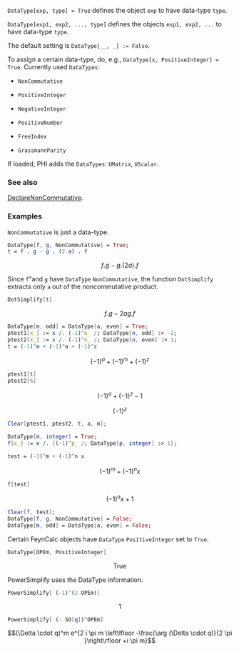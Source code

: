 `DataType[exp, type] = True` defines the object `exp` to have data-type `type`.

`DataType[exp1, exp2, ..., type]` defines the objects `exp1, exp2, ...` to have data-type `type`.

The default setting is `DataType[__, _] := False`.

To assign a certain data-type, do, e.g., `DataType[x, PositiveInteger] = True`. Currently used `DataTypes`: 

- `NonCommutative`

- `PositiveInteger`

- `NegativeInteger`

- `PositiveNumber`

- `FreeIndex`

- `GrassmannParity`

If loaded, PHI adds the `DataTypes`: `UMatrix`, `UScalar`.

### See also

[DeclareNonCommutative](DeclareNonCommutative).

### Examples

`NonCommutative` is just a data-type.

```mathematica
DataType[f, g, NonCommutative] = True;
t = f . g - g . (2 a) . f
```

$$f.g-g.(2 a).f$$

Since `f`"and `g` have `DataType` `NonCommutative`, the function `DotSimplify` extracts only `a` out of the noncommutative product.

```mathematica
DotSimplify[t]
```

$$f.g-2 a g.f$$

```mathematica
DataType[m, odd] = DataType[a, even] = True;
ptest1[x_] := x /. (-1)^n_ /; DataType[n, odd] :> -1;
ptest2[x_] := x /. (-1)^n_ /; DataType[n, even] :> 1;
t = (-1)^m + (-1)^a + (-1)^z
```

$$(-1)^a+(-1)^m+(-1)^z$$

```mathematica
ptest1[t]
ptest2[%]
```

$$(-1)^a+(-1)^z-1$$

$$(-1)^z$$

```mathematica
Clear[ptest1, ptest2, t, a, m];
```

```mathematica
DataType[m, integer] = True;
f[x_] := x /. {(-1)^p_ /; DataType[p, integer] :> 1};
```

```mathematica
test = (-1)^m + (-1)^n x
```

$$(-1)^m+(-1)^n x$$

```mathematica
f[test]
```

$$(-1)^n x+1$$

```mathematica
Clear[f, test];
DataType[f, g, NonCommutative] = False;
DataType[m, odd] = DataType[a, even] = False;
```

Certain FeynCalc objects have `DataType` `PositiveInteger` set to `True`.

```mathematica
DataType[OPEm, PositiveInteger]
```

$$\text{True}$$

PowerSimplify uses the DataType information.

```mathematica
PowerSimplify[ (-1)^(2 OPEm)]
```

$$1$$

```mathematica
PowerSimplify[ (- SO[q])^OPEm]
```

$$(\Delta \cdot q)^m e^{2 i \pi  m \left\lfloor -\frac{\arg (\Delta \cdot q)}{2 \pi }\right\rfloor +i \pi  m}$$